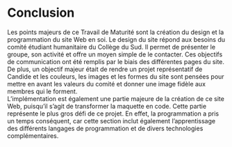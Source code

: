 # Conclusion

Les points majeurs de ce Travail de Maturité sont la création du design et la programmation du site Web en soi.
Le design du site répond aux besoins du comité étudiant humanitaire du Collège du Sud. Il permet de présenter le groupe, son activité et offre un moyen simple de le contacter. Ces objectifs de communication ont été remplis par le biais des différentes pages du site. De plus, un objectif majeur était de rendre un projet représentatif de Candide et les couleurs, les images et les formes du site sont pensées pour mettre en avant les valeurs du comité et donner une image fidèle aux membres qui le forment.          
L’implémentation est également une partie majeure de la création de ce site Web, puisqu’il s’agit de transformer la maquette en code. Cette partie représente le plus gros défi de ce projet. En effet, la programmation a pris un temps conséquent, car cette section inclut également l’apprentissage des différents langages de programmation et de divers technologies complémentaires.       
